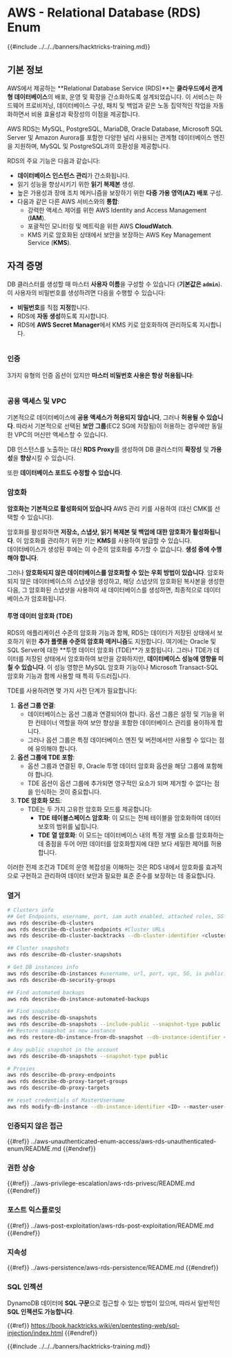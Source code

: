 # AWS - Relational Database (RDS) Enum

{{#include ../../../banners/hacktricks-training.md}}

## 기본 정보

AWS에서 제공하는 **Relational Database Service (RDS)**는 **클라우드에서 관계형 데이터베이스**의 배포, 운영 및 확장을 간소화하도록 설계되었습니다. 이 서비스는 하드웨어 프로비저닝, 데이터베이스 구성, 패치 및 백업과 같은 노동 집약적인 작업을 자동화하면서 비용 효율성과 확장성의 이점을 제공합니다.

AWS RDS는 MySQL, PostgreSQL, MariaDB, Oracle Database, Microsoft SQL Server 및 Amazon Aurora를 포함한 다양한 널리 사용되는 관계형 데이터베이스 엔진을 지원하며, MySQL 및 PostgreSQL과의 호환성을 제공합니다.

RDS의 주요 기능은 다음과 같습니다:

- **데이터베이스 인스턴스 관리**가 간소화됩니다.
- 읽기 성능을 향상시키기 위한 **읽기 복제본** 생성.
- 높은 가용성과 장애 조치 메커니즘을 보장하기 위한 **다중 가용 영역(AZ) 배포** 구성.
- 다음과 같은 다른 AWS 서비스와의 **통합**:
  - 강력한 액세스 제어를 위한 AWS Identity and Access Management (**IAM**).
  - 포괄적인 모니터링 및 메트릭을 위한 AWS **CloudWatch**.
  - KMS 키로 암호화된 상태에서 보안을 보장하는 AWS Key Management Service (**KMS**).

## 자격 증명

DB 클러스터를 생성할 때 마스터 **사용자 이름**을 구성할 수 있습니다 (**기본값은 `admin`**). 이 사용자의 비밀번호를 생성하려면 다음을 수행할 수 있습니다:

- **비밀번호**를 직접 **지정**합니다.
- RDS에 **자동 생성**하도록 지시합니다.
- RDS에 **AWS Secret Manager**에서 KMS 키로 암호화하여 관리하도록 지시합니다.

<figure><img src="../../../images/image (144).png" alt=""><figcaption></figcaption></figure>

### 인증

3가지 유형의 인증 옵션이 있지만 **마스터 비밀번호 사용은 항상 허용됩니다**:

<figure><img src="../../../images/image (227).png" alt=""><figcaption></figcaption></figure>

### 공용 액세스 및 VPC

기본적으로 데이터베이스에 **공용 액세스가 허용되지 않습니다**, 그러나 **허용될 수 있습니다**. 따라서 기본적으로 선택된 **보안 그룹**(EC2 SG에 저장됨)이 허용하는 경우에만 동일한 VPC의 머신만 액세스할 수 있습니다.

DB 인스턴스를 노출하는 대신 **RDS Proxy**를 생성하여 DB 클러스터의 **확장성** 및 **가용성**을 **향상**시킬 수 있습니다.

또한 **데이터베이스 포트도 수정할 수 있습니다**.

### 암호화

**암호화는 기본적으로 활성화되어 있습니다** AWS 관리 키를 사용하여 (대신 CMK를 선택할 수 있습니다).

암호화를 활성화하면 **저장소, 스냅샷, 읽기 복제본 및 백업에 대한 암호화가 활성화됩니다**. 이 암호화를 관리하기 위한 키는 **KMS**를 사용하여 발급할 수 있습니다.\
데이터베이스가 생성된 후에는 이 수준의 암호화를 추가할 수 없습니다. **생성 중에 수행해야 합니다**.

그러나 **암호화되지 않은 데이터베이스를 암호화할 수 있는 우회 방법이 있습니다**. 암호화되지 않은 데이터베이스의 스냅샷을 생성하고, 해당 스냅샷의 암호화된 복사본을 생성한 다음, 그 암호화된 스냅샷을 사용하여 새 데이터베이스를 생성하면, 최종적으로 데이터베이스가 암호화됩니다.

#### 투명 데이터 암호화 (TDE)

RDS의 애플리케이션 수준의 암호화 기능과 함께, RDS는 데이터가 저장된 상태에서 보호하기 위한 **추가 플랫폼 수준의 암호화 메커니즘**도 지원합니다. 여기에는 Oracle 및 SQL Server에 대한 **투명 데이터 암호화 (TDE)**가 포함됩니다. 그러나 TDE가 데이터를 저장된 상태에서 암호화하여 보안을 강화하지만, **데이터베이스 성능에 영향을 미칠 수 있습니다**. 이 성능 영향은 MySQL 암호화 기능이나 Microsoft Transact-SQL 암호화 기능과 함께 사용할 때 특히 두드러집니다.

TDE를 사용하려면 몇 가지 사전 단계가 필요합니다:

1. **옵션 그룹 연결**:
   - 데이터베이스는 옵션 그룹과 연결되어야 합니다. 옵션 그룹은 설정 및 기능을 위한 컨테이너 역할을 하여 보안 향상을 포함한 데이터베이스 관리를 용이하게 합니다.
   - 그러나 옵션 그룹은 특정 데이터베이스 엔진 및 버전에서만 사용할 수 있다는 점에 유의해야 합니다.
2. **옵션 그룹에 TDE 포함**:
   - 옵션 그룹과 연결된 후, Oracle 투명 데이터 암호화 옵션을 해당 그룹에 포함해야 합니다.
   - TDE 옵션이 옵션 그룹에 추가되면 영구적인 요소가 되며 제거할 수 없다는 점을 인식하는 것이 중요합니다.
3. **TDE 암호화 모드**:
   - TDE는 두 가지 고유한 암호화 모드를 제공합니다:
     - **TDE 테이블스페이스 암호화**: 이 모드는 전체 테이블을 암호화하여 데이터 보호의 범위를 넓힙니다.
     - **TDE 열 암호화**: 이 모드는 데이터베이스 내의 특정 개별 요소를 암호화하는 데 중점을 두어 어떤 데이터를 암호화할지에 대한 보다 세밀한 제어를 허용합니다.

이러한 전제 조건과 TDE의 운영 복잡성을 이해하는 것은 RDS 내에서 암호화를 효과적으로 구현하고 관리하여 데이터 보안과 필요한 표준 준수를 보장하는 데 중요합니다.

### 열거
```bash
# Clusters info
## Get Endpoints, username, port, iam auth enabled, attached roles, SG
aws rds describe-db-clusters
aws rds describe-db-cluster-endpoints #Cluster URLs
aws rds describe-db-cluster-backtracks --db-cluster-identifier <cluster-name>

## Cluster snapshots
aws rds describe-db-cluster-snapshots

# Get DB instances info
aws rds describe-db-instances #username, url, port, vpc, SG, is public?
aws rds describe-db-security-groups

## Find automated backups
aws rds describe-db-instance-automated-backups

## Find snapshots
aws rds describe-db-snapshots
aws rds describe-db-snapshots --include-public --snapshot-type public
## Restore snapshot as new instance
aws rds restore-db-instance-from-db-snapshot --db-instance-identifier <ID> --db-snapshot-identifier <ID> --availability-zone us-west-2a

# Any public snapshot in the account
aws rds describe-db-snapshots --snapshot-type public

# Proxies
aws rds describe-db-proxy-endpoints
aws rds describe-db-proxy-target-groups
aws rds describe-db-proxy-targets

## reset credentials of MasterUsername
aws rds modify-db-instance --db-instance-identifier <ID> --master-user-password <NewPassword> --apply-immediately
```
### 인증되지 않은 접근

{{#ref}}
../aws-unauthenticated-enum-access/aws-rds-unauthenticated-enum/README.md
{{#endref}}

### 권한 상승

{{#ref}}
../aws-privilege-escalation/aws-rds-privesc/README.md
{{#endref}}

### 포스트 익스플로잇

{{#ref}}
../aws-post-exploitation/aws-rds-post-exploitation/README.md
{{#endref}}

### 지속성

{{#ref}}
../aws-persistence/aws-rds-persistence/README.md
{{#endref}}

### SQL 인젝션

DynamoDB 데이터에 **SQL 구문**으로 접근할 수 있는 방법이 있으며, 따라서 일반적인 **SQL 인젝션도 가능합니다**.

{{#ref}}
https://book.hacktricks.wiki/en/pentesting-web/sql-injection/index.html
{{#endref}}

{{#include ../../../banners/hacktricks-training.md}}
